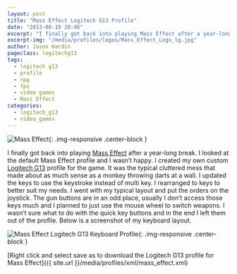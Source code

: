 ```yaml
---
layout: post
title: "Mass Effect Logitech G13 Profile"
date: "2013-08-19 20:46"
excerpt: "I finally got back into playing Mass Effect after a year-long break. I looked at the default Mass Effect profile and I wasn’t happy. It was the typical cluttered mess that made about as much sense as a monkey throwing darts at a wall."
excerpt-img: "/media/profiles/logos/Mass_Effect_Logo_lg.jpg"
author: Jason Hardin
pageclass: logitechg13
tags:
  - logitech g13
  - profile
  - rpg
  - fps
  - video games
  - Mass Effect
categories:
  - logitech_g13
  - video_games
---
```

![Mass Effect]({{site.url}}/media/profiles/logos/Mass_Effect_Logo_lg.jpg){: .img-responsive  .center-block }

I finally got back into playing [Mass Effect](http://masseffect.bioware.com/) after a year-long break. I looked at the default Mass Effect profile and I wasn’t happy. I created my own custom [Logitech G13](http://gaming.logitech.com/en-us/product/g13-advanced-gameboard) profile for the game. It was the typical cluttered mess that made about as much sense as a monkey throwing darts at a wall. I updated the keys to use the keystroke instead of multi key. I rearranged to keys to better suit my needs. I went with my typical layout and put the orders on the joystick. The gun buttons are in an odd place, usually I don’t access those keys much and I planned to just use the mouse wheel to switch weapons. I wasn’t sure what to do with the quick key buttons and in the end I left them out of the profile. Below is a screenshot of my keyboard layout.

![Mass Effect Logitech G13 Keyboard Profile]({{site.url}}/media/profiles/layouts/mass_effect_keyboard_layout.png){: .img-responsive  .center-block }

[Right click and select save as to download the Logitech G13 profile for Mass Effect]({{ site.url }}/media/profiles/xml/mass_effect.xml)
